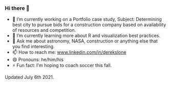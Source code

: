 ### Hi there 👋

- 🔭 I’m currently working on a Portfolio case study, Subject: Determining best city to pursue bids for a construction company based on availability of resources and competition.
- 🌱 I’m currently learning more about R and visualization best practices.
- 💬 Ask me about astronomy, NASA, construction or anything else that you find interesting.
- 📫 How to reach me: www.linkedin.com/in/derekslone
- 😄 Pronouns: he/him/his
- ⚡ Fun fact: I'm hoping to coach soccer this fall.

Updated July 6th 2021.
